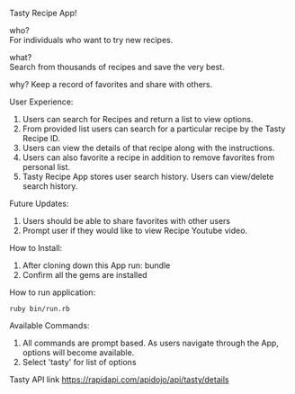 
Tasty Recipe App!

who?  
For individuals who want to try new recipes.

what?  
Search from thousands of recipes and save the very best.

why?
Keep a record of favorites and share with others.



User Experience: 

1.  Users can search for Recipes and return a list to view options.
2.  From provided list users can search for a particular recipe by the Tasty Recipe ID.
3.  Users can view the details of that recipe along with the instructions. 
4.  Users can also favorite a recipe in addition to remove favorites from personal list.
5.  Tasty Recipe App stores user search history. Users can view/delete search history. 

Future Updates: 

1. Users should be able to share favorites with other users
2. Prompt user if they would like to view Recipe Youtube video. 



How to Install: 
  1. After cloning down this App run: bundle
  2. Confirm all the gems are installed

How to run application: 
  <pre><code>ruby bin/run.rb</code></pre> 


Available Commands:
 1. All commands are prompt based. As users navigate through the App, options will become
 available. 
 2. Select 'tasty' for list of options


Tasty API link 
https://rapidapi.com/apidojo/api/tasty/details
